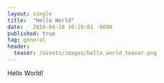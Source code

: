 ```yaml
---
layout: single
title:  "Hello World"
date:   2018-04-10 16:16:01 -0600
published: true
tag: general
header:
  teaser: /assets/images/hello_world_teaser.png
---
```

Hello World! 